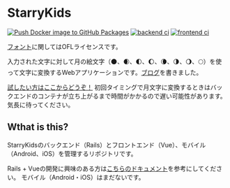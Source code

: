 # StarryKids

[![Push Docker image to GitHub Packages](https://github.com/Tatsumi0000/starry-kids/actions/workflows/push-docker-image.yml/badge.svg)](https://github.com/Tatsumi0000/starry-kids/actions/workflows/push-docker-image.yml)
[![backend ci](https://github.com/Tatsumi0000/starry-kids/actions/workflows/backend-ci.yml/badge.svg)](https://github.com/Tatsumi0000/starry-kids/actions/workflows/backend-ci.yml)
[![frontend ci](https://github.com/Tatsumi0000/starry-kids/actions/workflows/frontend-ci.yml/badge.svg)](https://github.com/Tatsumi0000/starry-kids/actions/workflows/frontend-ci.yml)

[フォント](https://github.com/Tatsumi0000/starry-kids/tree/main/web/backend/app/assets/fonts)に関してはOFLライセンスです。

入力された文字に対して月の絵文字（🌑、🌒、🌓、🌔、🌘、🌗、🌖、🌕）を使って文字に変換するWebアプリケーションです。[ブログ](https://blog.tatsumi0000.com/introduction-to-starrykids)を書きました。

[試したい方はここからどうぞ！](https://starry-kids.tatsumi0000.com/)
初回タイミングで月文字に変換するときはバックエンドのコンテナが立ち上がるまで時間がかかるので遅い可能性があります。気長に待ってください。

## Wthat is this?
StarryKidsのバックエンド（Rails）とフロントエンド（Vue）、モバイル（Android、iOS）を管理するリポジトリです。

Rails + Vueの開発に興味のある方は[こちらのドキュメント](https://github.com/Tatsumi0000/starry-kids/tree/main/web/README.md)を参考にしてください。
モバイル（Android・iOS）はまだないです。
